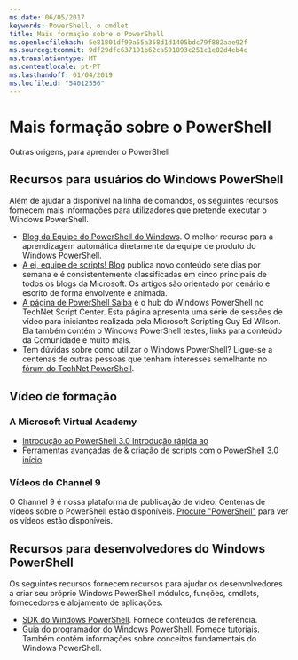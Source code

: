 ```yaml
---
ms.date: 06/05/2017
keywords: PowerShell, o cmdlet
title: Mais formação sobre o PowerShell
ms.openlocfilehash: 5e81801df99a55a358d1d1405bdc79f882aae92f
ms.sourcegitcommit: 9df29dfc637191b62ca591893c251c1e02d4eb4c
ms.translationtype: MT
ms.contentlocale: pt-PT
ms.lasthandoff: 01/04/2019
ms.locfileid: "54012556"
---
```

# <a name="more-powershell-learning"></a>Mais formação sobre o PowerShell

Outras origens, para aprender o PowerShell

## <a name="resources-for-windows-powershell-users"></a>Recursos para usuários do Windows PowerShell

Além de ajudar a disponível na linha de comandos, os seguintes recursos fornecem mais informações para utilizadores que pretende executar o Windows PowerShell.

- [Blog da Equipe do PowerShell do Windows](https://blogs.msdn.microsoft.com/powershell/). O melhor recurso para a aprendizagem automática diretamente da equipe de produto do Windows PowerShell.
- [A ei, equipe de scripts! Blog](https://blogs.technet.microsoft.com/heyscriptingguy/) publica novo conteúdo sete dias por semana e é consistentemente classificadas em cinco principais de todos os blogs da Microsoft. Os artigos são orientado por cenário e escrito de forma envolvente e animada.
- [A página de PowerShell Saiba](https://blogs.technet.microsoft.com/heyscriptingguy/2015/01/04/weekend-scripter-the-best-ways-to-learn-powershell/) é o hub do Windows PowerShell no TechNet Script Center. Esta página apresenta uma série de sessões de vídeo para iniciantes realizada pela Microsoft Scripting Guy Ed Wilson. Ela também contém o Windows PowerShell testes, links para conteúdo da Comunidade e muito mais.
- Tem dúvidas sobre como utilizar o Windows PowerShell? Ligue-se a centenas de outras pessoas que tenham interesses semelhante no [fórum do TechNet PowerShell](https://social.technet.microsoft.com/Forums/home?forum=winserverpowershell).

## <a name="video-training"></a>Vídeo de formação

### <a name="microsoft-virtual-academy"></a>A Microsoft Virtual Academy

- [Introdução ao PowerShell 3.0 Introdução rápida ao](https://mva.microsoft.com/en-US/training-courses/getting-started-with-powershell-30-jump-start-8276)
- [Ferramentas avançadas de & criação de scripts com o PowerShell 3.0 início](https://mva.microsoft.com/en-US/training-courses/advanced-tools-scripting-with-powershell-30-jump-start-8277)

### <a name="channel-9-videos"></a>Vídeos do Channel 9

O Channel 9 é nossa plataforma de publicação de vídeo. Centenas de vídeos sobre o PowerShell estão disponíveis. [Procure "PowerShell"](https://channel9.msdn.com/Search?term=PowerShell&sortBy=top-rated) para ver os vídeos estão disponíveis.

## <a name="resources-for-windows-powershell-developers"></a>Recursos para desenvolvedores do Windows PowerShell

Os seguintes recursos fornecem recursos para ajudar os desenvolvedores a criar seu próprio Windows PowerShell módulos, funções, cmdlets, fornecedores e alojamento de aplicações.

- [SDK do Windows PowerShell](https://go.microsoft.com/fwlink/p/?LinkID=89595). Fornece conteúdos de referência.
- [Guia do programador do Windows PowerShell](https://go.microsoft.com/fwlink/p/?LinkID=89596). Fornece tutoriais. Também contém informações sobre conceitos fundamentais do Windows PowerShell.
